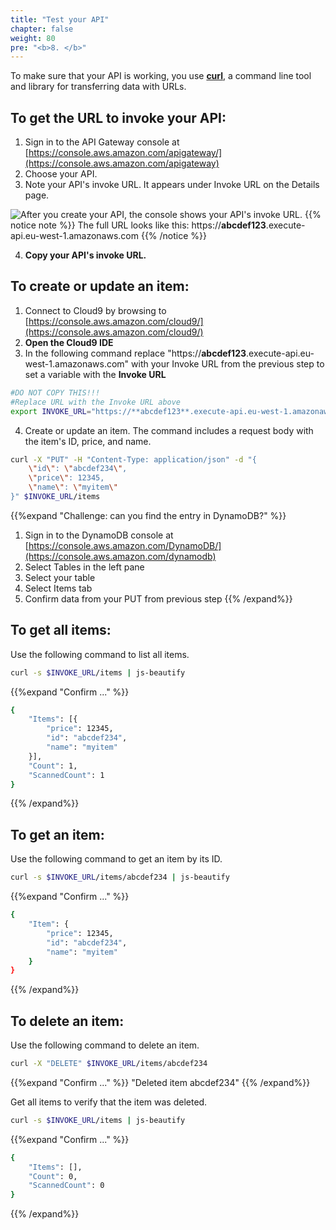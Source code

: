 ```yaml
---
title: "Test your API"
chapter: false
weight: 80
pre: "<b>8. </b>"
---
```


To make sure that your API is working, you use [**curl**](https://curl.se/), a command line tool and library for transferring data with URLs.

## To get the URL to invoke your API:
1. Sign in to the API Gateway console at [https://console.aws.amazon.com/apigateway/](https://console.aws.amazon.com/apigateway)
2. Choose your API.
3. Note your API's invoke URL. It appears under Invoke URL on the Details page. 

![After you create your API, the console shows your API's invoke URL.](/images/ddb-invoke-url.png)
{{% notice note %}}
The full URL looks like this: https://**abcdef123**.execute-api.eu-west-1.amazonaws.com
{{% /notice %}}

4. **Copy your API's invoke URL.**

## To create or update an item:

1. Connect to Cloud9 by browsing to [https://console.aws.amazon.com/cloud9/](https://console.aws.amazon.com/cloud9/)
2. **Open the Cloud9 IDE** 
3. In the following command replace "https://**abcdef123**.execute-api.eu-west-1.amazonaws.com" with your Invoke URL from the previous step to set a variable with the **Invoke URL**

```bash
#DO NOT COPY THIS!!!
#Replace URL with the Invoke URL above
export INVOKE_URL="https://**abcdef123**.execute-api.eu-west-1.amazonaws.com"
```

4. Create or update an item. The command includes a request body with the item's ID, price, and name. 

```bash
curl -X "PUT" -H "Content-Type: application/json" -d "{
    \"id\": \"abcdef234\",
    \"price\": 12345,
    \"name\": \"myitem\"
}" $INVOKE_URL/items

```

{{%expand "Challenge: can you find the entry in DynamoDB?" %}}
1. Sign in to the DynamoDB console at [https://console.aws.amazon.com/DynamoDB/](https://console.aws.amazon.com/dynamodb)
2. Select Tables in the left pane
3. Select your table
4. Select Items tab
5. Confirm data from your PUT from previous step
{{% /expand%}}

## To get all items:

Use the following command to list all items.

```bash
curl -s $INVOKE_URL/items | js-beautify 
```
{{%expand "Confirm ..." %}}
```bash
{
    "Items": [{
        "price": 12345,
        "id": "abcdef234",
        "name": "myitem"
    }],
    "Count": 1,
    "ScannedCount": 1
}
```
{{% /expand%}}

## To get an item:
Use the following command to get an item by its ID.

```bash
curl -s $INVOKE_URL/items/abcdef234 | js-beautify
```
{{%expand "Confirm ..." %}}
```bash
{
    "Item": {
        "price": 12345,
        "id": "abcdef234",
        "name": "myitem"
    }
}
```
{{% /expand%}}

## To delete an item:

Use the following command to delete an item.
```bash
curl -X "DELETE" $INVOKE_URL/items/abcdef234
```
{{%expand "Confirm ..." %}}
"Deleted item abcdef234"
{{% /expand%}}

Get all items to verify that the item was deleted.
```bash
curl -s $INVOKE_URL/items | js-beautify
```
{{%expand "Confirm ..." %}}
```bash
{
    "Items": [],
    "Count": 0,
    "ScannedCount": 0
}
```
{{% /expand%}}